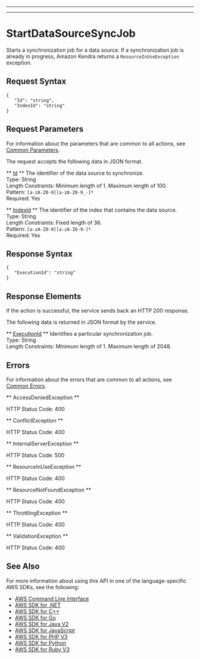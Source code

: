 --------

--------

# StartDataSourceSyncJob<a name="API_StartDataSourceSyncJob"></a>

Starts a synchronization job for a data source\. If a synchronization job is already in progress, Amazon Kendra returns a `ResourceInUseException` exception\.

## Request Syntax<a name="API_StartDataSourceSyncJob_RequestSyntax"></a>

```
{
   "Id": "string",
   "IndexId": "string"
}
```

## Request Parameters<a name="API_StartDataSourceSyncJob_RequestParameters"></a>

For information about the parameters that are common to all actions, see [Common Parameters](CommonParameters.md)\.

The request accepts the following data in JSON format\.

 ** [Id](#API_StartDataSourceSyncJob_RequestSyntax) **   <a name="Kendra-StartDataSourceSyncJob-request-Id"></a>
The identifier of the data source to synchronize\.  
Type: String  
Length Constraints: Minimum length of 1\. Maximum length of 100\.  
Pattern: `[a-zA-Z0-9][a-zA-Z0-9_-]*`   
Required: Yes

 ** [IndexId](#API_StartDataSourceSyncJob_RequestSyntax) **   <a name="Kendra-StartDataSourceSyncJob-request-IndexId"></a>
The identifier of the index that contains the data source\.  
Type: String  
Length Constraints: Fixed length of 36\.  
Pattern: `[a-zA-Z0-9][a-zA-Z0-9-]*`   
Required: Yes

## Response Syntax<a name="API_StartDataSourceSyncJob_ResponseSyntax"></a>

```
{
   "ExecutionId": "string"
}
```

## Response Elements<a name="API_StartDataSourceSyncJob_ResponseElements"></a>

If the action is successful, the service sends back an HTTP 200 response\.

The following data is returned in JSON format by the service\.

 ** [ExecutionId](#API_StartDataSourceSyncJob_ResponseSyntax) **   <a name="Kendra-StartDataSourceSyncJob-response-ExecutionId"></a>
Identifies a particular synchronization job\.  
Type: String  
Length Constraints: Minimum length of 1\. Maximum length of 2048\.

## Errors<a name="API_StartDataSourceSyncJob_Errors"></a>

For information about the errors that are common to all actions, see [Common Errors](CommonErrors.md)\.

 ** AccessDeniedException **   
  
HTTP Status Code: 400

 ** ConflictException **   
  
HTTP Status Code: 400

 ** InternalServerException **   
  
HTTP Status Code: 500

 ** ResourceInUseException **   
  
HTTP Status Code: 400

 ** ResourceNotFoundException **   
  
HTTP Status Code: 400

 ** ThrottlingException **   
  
HTTP Status Code: 400

 ** ValidationException **   
  
HTTP Status Code: 400

## See Also<a name="API_StartDataSourceSyncJob_SeeAlso"></a>

For more information about using this API in one of the language\-specific AWS SDKs, see the following:
+  [AWS Command Line Interface](https://docs.aws.amazon.com/goto/aws-cli/kendra-2019-02-03/StartDataSourceSyncJob) 
+  [AWS SDK for \.NET](https://docs.aws.amazon.com/goto/DotNetSDKV3/kendra-2019-02-03/StartDataSourceSyncJob) 
+  [AWS SDK for C\+\+](https://docs.aws.amazon.com/goto/SdkForCpp/kendra-2019-02-03/StartDataSourceSyncJob) 
+  [AWS SDK for Go](https://docs.aws.amazon.com/goto/SdkForGoV1/kendra-2019-02-03/StartDataSourceSyncJob) 
+  [AWS SDK for Java V2](https://docs.aws.amazon.com/goto/SdkForJavaV2/kendra-2019-02-03/StartDataSourceSyncJob) 
+  [AWS SDK for JavaScript](https://docs.aws.amazon.com/goto/AWSJavaScriptSDK/kendra-2019-02-03/StartDataSourceSyncJob) 
+  [AWS SDK for PHP V3](https://docs.aws.amazon.com/goto/SdkForPHPV3/kendra-2019-02-03/StartDataSourceSyncJob) 
+  [AWS SDK for Python](https://docs.aws.amazon.com/goto/boto3/kendra-2019-02-03/StartDataSourceSyncJob) 
+  [AWS SDK for Ruby V3](https://docs.aws.amazon.com/goto/SdkForRubyV3/kendra-2019-02-03/StartDataSourceSyncJob) 